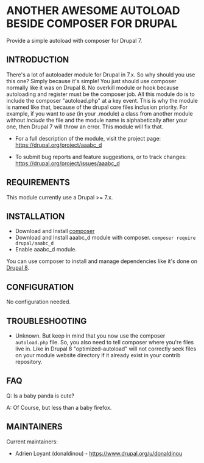 ANOTHER AWESOME AUTOLOAD BESIDE COMPOSER FOR DRUPAL
============

Provide a simple autoload with composer for Drupal 7.


INTRODUCTION
------------

There's a lot of autoloader module for Drupal in 7.x.
So why should you use this one?
Simply because it's simple!
You just should use composer normally like it was on Drupal 8.
No overkill module or hook because autoloading and register must be 
the composer job.
All this module do is to include the composer "autoload.php" 
at a key event. 
This is why the module is named like that, because of the drupal core 
files inclusion priority. 
For example, if you want to *use* (in your .module) a class from another 
module without *include* the file and the module name is alphabetically 
after your one, then Drupal 7 will throw an error.
This module will fix that.

 * For a full description of the module, visit the project page:
   https://drupal.org/project/aaabc_d

 * To submit bug reports and feature suggestions, or to track changes:
   https://drupal.org/project/issues/aaabc_d


REQUIREMENTS
------------

This module currently use a Drupal >= 7.x.


INSTALLATION
------------

 * Download and Install [composer](https://getcomposer.org/doc/00-intro.md)
 * Download and Install aaabc_d module with composer. `composer require drupal/aaabc_d`
 * Enable aaabc_d module.

You can use composer to install and manage dependencies 
like it's done on [Drupal 8](https://frama.link/zeH79YK7).


CONFIGURATION
-------------

No configuration needed.


TROUBLESHOOTING
---------------

 * Unknown. But keep in mind that you now use the composer `autoload.php` 
file. So, you also need to tell composer where you're files live in. 
Like in Drupal 8 "optimized-autoload" will not correctly seek files on your 
module website directory if it already exist in your contrib repository.

FAQ
---

Q: Is a baby panda is cute?

A: Of Course, but less than a baby firefox.

MAINTAINERS
-----------

Current maintainers:
 * Adrien Loyant (donaldinou) - https://www.drupal.org/u/donaldinou
